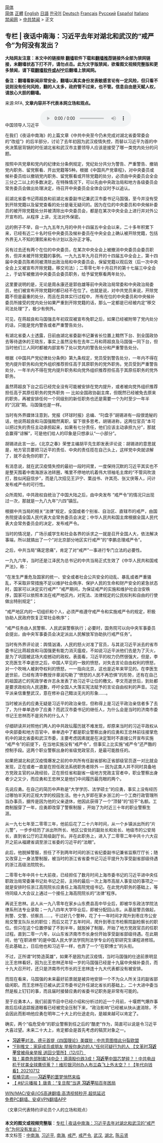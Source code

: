  <!-- 面包屑导航 --> <div class="breadcrumb"><!-- GTranslate: https://gtranslate.io/ -->  <div class="switcher notranslate">  <div class="selected">  <a href="#" onclick="return false;"> 简体</a>  </div>  <div class="option">  <a href="https://www.bannedbook.org" onclick="doGTranslate('zh-CN|zh-CN');jQuery('div.switcher div.selected a').html(jQuery(this).html());return false;" title="简体中文" class="nturl selected"> 简体</a>  <a href="https://www.bannedbook.org/zh-tw/" onclick="doGTranslate('zh-CN|zh-TW');jQuery('div.switcher div.selected a').html(jQuery(this).html());return false;" title="繁體中文" class="nturl"> 正體</a>  <a href="https://www.bannedbook.org/en/" onclick="doGTranslate('zh-CN|en');jQuery('div.switcher div.selected a').html(jQuery(this).html());return false;" title="English" class="nturl"> English</a>  <a href="https://www.bannedbook.org/ja/" onclick="doGTranslate('zh-CN|ja');jQuery('div.switcher div.selected a').html(jQuery(this).html());return false;" title="日本語" class="nturl"> 日語</a>  <a href="https://www.bannedbook.org/ko/" onclick="doGTranslate('zh-CN|ko');jQuery('div.switcher div.selected a').html(jQuery(this).html());return false;" title="한국어" class="nturl"> 한국어</a>  <a href="https://www.bannedbook.org/de/" onclick="doGTranslate('zh-CN|de');jQuery('div.switcher div.selected a').html(jQuery(this).html());return false;" title="Deutsch" class="nturl"> Deutsch</a>  <a href="https://www.bannedbook.org/fr/" onclick="doGTranslate('zh-CN|fr');jQuery('div.switcher div.selected a').html(jQuery(this).html());return false;" title="Français" class="nturl"> Français</a>  <a href="https://www.bannedbook.org/ru/" onclick="doGTranslate('zh-CN|ru');jQuery('div.switcher div.selected a').html(jQuery(this).html());return false;" title="Русский" class="nturl"> Русский</a>  <a href="https://www.bannedbook.org/es/" onclick="doGTranslate('zh-CN|es');jQuery('div.switcher div.selected a').html(jQuery(this).html());return false;" title="Español" class="nturl"> Español</a>  <a href="https://www.bannedbook.org/it/" onclick="doGTranslate('zh-CN|it');jQuery('div.switcher div.selected a').html(jQuery(this).html());return false;" title="Italiano" class="nturl"> Italiano</a>  </div>  </div>      <div class='breadcrumb-sub'><!-- Breadcrumb NavXT 6.3.0 --> <a href="https://www.bannedbook.org/" class="home">禁闻网</a> &gt; <a href="https://www.bannedbook.org/bnews/cbnews/" class="category">中共禁闻</a> &gt; 正文</div></div><h2>专栏 | 夜话中南海：习近平去年对湖北和武汉的“戒严令”为何没有发出？</h2> <p class="notice"><b>大陆网友注意：本文中的链接除 <a href="https://github.com/bannedbook/fanqiang" >翻墙</a>软件下载和<a href="https://github.com/killgcd/justmysocks/blob/master/README.md">翻墙推荐</a>链接外全部为禁网链接，未翻墙状态下打不开，请勿点击。此为文字版禁闻，欲看图文视频完整版和更多禁闻，请下载<a href="https://github.com/bannedbook/fanqiang">翻墙软件或APP</a>后翻墙上禁闻网。</p><p>备注：翻墙看新闻非常安全，翻墙以真实身份发表敏感言论有一定风险，但只看不说则没有任何风险，翻的人太多，政府管不过来，也不管。信息自由是天赋人权，请放心大胆的翻墙。</b></p>  <div class="entry"> <p>来源:RFA, <strong>文章内容并不代表本网立场和观点。</strong></p> <p>&#20013;&#22269;&#39046;&#23548;&#20154;&#20064;&#36817;&#24179;             <audio controls="controls" preload="metadata" src="https://www.rfa.org/mandarin/zhuanlan/yehuazhongnanhai/gx-07092021162859.html/@@stream" type="audio/mpeg"></audio></p> <p>&#22312;&#25105;&#20204;&#12298;&#22812;&#35805;&#20013;&#21335;&#28023;&#12299;&#30340;&#19978;&#31687;&#25991;&#31456;&#12298;&#20013;&#20849;&#20013;&#22830;&#33267;&#20170;&#20173;&#26410;&#23436;&#25104;&#23545;&#28246;&#21271;&#30465;&#22996;&#24120;&#22996;&#20250;&#30340;&#8220;&#25913;&#32452;&#8221;&#12299;&#30340;&#21518;&#21322;&#37096;&#20998;&#65292;&#35752;&#35770;&#20102;&#21435;&#24180;&#21021;&#22240;&#20026;&#27494;&#27721;&#30123;&#24773;&#22833;&#25511;&#65292;&#32780;&#26367;&#20197;&#20064;&#36817;&#24179;&#20026;&#39318;&#30340;&#20013;&#22830;&#20915;&#31574;&#23618;&#32972;&#38149;&#30340;&#26102;&#20219;&#28246;&#21271;&#30465;&#21644;&#27494;&#27721;&#24066;&#20027;&#35201;&#39046;&#23548;&#20154;&#24212;&#35813;&#26159;&#25509;&#21463;&#20102;&#21738;&#19968;&#31867;&#20826;&#20869;&#22788;&#20998;&#30340;&#38382;&#39064;&#12290;</p> <p>&#25353;&#29031;&#20013;&#20849;&#20826;&#31456;&#21644;&#20826;&#20869;&#30340;&#32426;&#24459;&#22788;&#20998;&#26465;&#20363;&#35268;&#23450;&#65292;&#20826;&#32426;&#22788;&#20998;&#20849;&#20998;&#20026;&#35686;&#21578;&#12289;&#20005;&#37325;&#35686;&#21578;&#12289;&#25764;&#38144;&#20826;&#20869;&#32844;&#21153;&#12289;&#30041;&#20826;&#23519;&#30475;&#12289;&#24320;&#20986;&#20826;&#31821;&#31561;5&#31181;&#12290;&#26681;&#25454;&#12298;&#20013;&#22269;&#20849;&#20135;&#20826;&#31456;&#31243;&#12299;&#65292;&#23545;&#20013;&#22830;&#22996;&#21592;&#25110;&#20505;&#34917;&#22996;&#21592;&#32473;&#20197;&#25764;&#38144;&#20826;&#20869;&#32844;&#21153;&#12289;&#30041;&#20826;&#23519;&#30475;&#25110;&#24320;&#38500;&#20826;&#31821;&#30340;&#22788;&#20998;&#65292;&#24517;&#39035;&#30001;&#20013;&#22830;&#22996;&#21592;&#20250;&#20840;&#20250;&#19977;&#20998;&#20043;&#20108;&#20197;&#19978;&#30340;&#22810;&#25968;&#20915;&#23450;&#12290;&#22312;&#29305;&#27530;&#24773;&#20917;&#19979;&#65292;&#21487;&#20197;&#20808;&#30001;&#20013;&#22830;&#25919;&#27835;&#23616;&#21644;&#22320;&#26041;&#21508;&#32423;&#22996;&#21592;&#20250;&#24120;&#21153;&#22996;&#21592;&#20250;&#20570;&#20986;&#22788;&#29702;&#20915;&#23450;&#65292;&#24453;&#21484;&#24320;&#20013;&#22830;&#22996;&#21592;&#20250;&#20840;&#20307;&#20250;&#35758;&#26102;&#20104;&#20197;&#36861;&#35748;&#12290;</p> <p>&#21069;&#28246;&#21271;&#30465;&#22996;&#20070;&#35760;&#33931;&#36229;&#33391;&#21644;&#21069;&#28246;&#21271;&#30465;&#22996;&#21103;&#20070;&#35760;&#20860;&#27494;&#27721;&#24066;&#22996;&#20070;&#35760;&#39532;&#22269;&#24378;&#65292;&#33267;&#20170;&#24182;&#27809;&#26377;&#21463;&#21040;&#24320;&#38500;&#20826;&#31821;&#20197;&#21450;&#30041;&#20826;&#26597;&#30475;&#30340;&#22788;&#20998;&#26159;&#27627;&#26080;&#30097;&#38382;&#30340;&#12290;&#22240;&#20026;&#22312;&#20301;&#30340;&#20013;&#22830;&#22996;&#21592;&#21644;&#20013;&#22830;&#20505;&#34917;&#22996;&#21592;&#30340;&#34987;&#24320;&#38500;&#20826;&#31821;&#22788;&#20998;&#24182;&#34987;&#28165;&#38500;&#20986;&#20013;&#22830;&#22996;&#21592;&#20250;&#65292;&#37117;&#26159;&#22312;&#26576;&#27425;&#20013;&#22830;&#20840;&#20250;&#19978;&#36827;&#34892;&#24182;&#23545;&#22806;&#20844;&#24320;&#23459;&#24067;&#30340;&#12290;&#20174;&#31243;&#24207; &#19978;&#35762;&#65292;&#26080;&#27861;&#23545;&#22806;&#20445;&#23494;&#12290;</p> <p>&#36828;&#30340;&#20363;&#23376;&#19981;&#20030;&#65292;&#33258;&#19968;&#20061;&#20061;&#20116;&#24180;&#20061;&#26376;&#30340;&#20013;&#20849;&#21313;&#22235;&#23626;&#20116;&#20013;&#20840;&#20250;&#20197;&#26469;&#65292;&#20108;&#21313;&#22810;&#24180;&#31215;&#32047;&#19979;&#26469;&#65292;&#24050;&#32463;&#26377;&#36817;&#20108;&#21313;&#21517;&#26102;&#20219;&#20013;&#22830;&#22996;&#21592;&#21450;&#20505;&#34917;&#22996;&#21592;&#22312;&#20013;&#22830;&#20840;&#20250;&#19978;&#30830;&#35748;&#34987;&#24320;&#38500;&#20826;&#31821;&#65292;&#21253;&#25324;&#22806;&#30028;&#26080;&#20154;&#19981;&#30693;&#30340;&#34180;&#29081;&#26469;&#21644;&#20196;&#35745;&#21010;&#20197;&#21450;&#23385;&#27491;&#25165;&#31561;&#12290;</p> <p>&#21478;&#26377;&#36807;&#21435;&#36824;&#26377;&#20004;&#20010;&#22312;&#20301;&#30340;&#20013;&#22830;&#22996;&#21592;&#65292;&#22312;&#26576;&#27425;&#20013;&#22830;&#20840;&#20250;&#19978;&#34987;&#25764;&#28040;&#20013;&#22830;&#22996;&#21592;&#20250;&#22996;&#21592;&#32844;&#21153;&#65292;&#20294;&#24182;&#26410;&#34987;&#24320;&#38500;&#20826;&#31821;&#30340;&#20107;&#20363;&#12290;&#19968;&#20061;&#20061;&#20116;&#24180;&#20061;&#26376;&#21484;&#24320;&#30340;&#21313;&#22235;&#23626;&#20116;&#20013;&#20840;&#20250;&#19978;&#65292;&#31532;&#21313;&#22235;&#23626;&#20013;&#22830;&#22996;&#21592;&#38472;&#24076;&#21516;&#34987;&#28165;&#38500;&#20986;&#25919;&#27835;&#23616;&#21644;&#20013;&#22830;&#22996;&#21592;&#20250;&#65292;&#20445;&#30041;&#20826;&#31821;&#20197;&#35266;&#21518;&#25928;&#65288;&#21518;&#19968;&#27425;&#20013;&#22830;&#20840;&#20250;&#19978;&#21448;&#34987;&#23459;&#24067;&#24320;&#38500;&#20826;&#31821;&#65292;&#31227;&#20132;&#21496;&#27861;&#65289;&#65307;&#20108;&#38646;&#38646;&#19971;&#24180;&#21313;&#26376;&#21484;&#24320;&#30340;&#31532;&#21313;&#19971;&#23626;&#19977;&#20013;&#20840;&#20250;&#19978;&#65292;&#20110;&#24188;&#20891;&#34987;&#25764;&#28040;&#20013;&#22830;&#22996;&#21592;&#20250;&#22996;&#21592;&#32844;&#21153;&#65292;&#32473;&#20104;&#30041;&#20826;&#23519;&#30475;&#20004;&#24180;&#22788;&#20998;&#12290;</p> <p>&#36825;&#37324;&#35201;&#35828;&#26126;&#30340;&#26159;&#65292;&#26080;&#35770;&#26159;&#21608;&#27704;&#24247;&#36824;&#26159;&#37101;&#20271;&#38596;&#31561;&#21069;&#20013;&#22830;&#25919;&#27835;&#23616;&#24120;&#22996;&#21644;&#20013;&#22830;&#25919;&#27835;&#23616;&#22996;&#21592;&#65292;&#20182;&#20204;&#34987;&#23459;&#24067;&#24320;&#38500;&#20826;&#31821;&#26102;&#37117;&#24050;&#32463;&#19981;&#22312;&#20301;&#20102;&#12290;&#20063;&#23601;&#26159;&#35828;&#65292;&#23545;&#20013;&#20849;&#20826;&#21592;&#26469;&#35828;&#65292;&#24320;&#38500;&#20826;&#31821;&#19981;&#20294;&#26159;&#26368;&#37325;&#30340;&#22788;&#20998;&#65292;&#32780;&#19988;&#22312;&#20855;&#20307;&#23454;&#34892;&#36807;&#31243;&#20013;&#65292; &#25152;&#26377;&#22312;&#20301;&#30340;&#20013;&#22830;&#22996;&#21592;&#21644;&#20013;&#22830;&#20505;&#34917;&#22996;&#21592;&#25152;&#25509;&#21463;&#30340;&#20826;&#20869;&#22788;&#20998;&#22914;&#26524;&#20005;&#37325;&#21040;&#24320;&#38500;&#20826;&#31821;&#30340;&#35805;&#65292;&#37027;&#20040;&#19968;&#23450;&#37117;&#26159;&#24050;&#32463;&#34987;&#20869;&#23450;&#8220;&#31227;&#20132;&#21496;&#27861;&#22788;&#29702;&#8221;&#20102;&#65292;&#26497;&#23569;&#26377;&#20363;&#22806;&#12290;</p> <p>&#21487;&#35265;&#65292;&#22312;&#33931;&#36229;&#33391;&#21644;&#39532;&#22269;&#24378;&#21435;&#24180;&#21021;&#21452;&#21452;&#34987;&#23459;&#24067;&#20813;&#32844;&#20043;&#21518;&#65292;&#22914;&#26524;&#24050;&#32463;&#34987;&#38468;&#24102;&#20102;&#20826;&#20869;&#22788;&#20998;&#30340;&#35805;&#65292;&#21482;&#33021;&#26159;&#20826;&#20869;&#35686;&#21578;&#25110;&#32773;&#20005;&#37325;&#35686;&#21578;&#22788;&#20998;&#12290;</p>  <p>&#26377;&#28246;&#21271;&#30465;&#22996;&#20154;&#22763;&#36879;&#38706;&#65292;&#26085;&#21069;&#30001;&#28246;&#21271;&#30465;&#22996;&#21103;&#20070;&#35760;&#20860;&#30465;&#38271;&#20301;&#32622;&#19978;&#40687;&#28982;&#19979;&#21488;&#12289;&#21040;&#20840;&#22269;&#25919;&#21327;&#21435;&#31561;&#24453;&#36864;&#20241;&#30340;&#29579;&#26195;&#19996;&#65292;&#20107;&#23454;&#19978;&#34429;&#28982;&#27809;&#26377;&#22312;&#21435;&#24180;&#20108;&#26376;&#21644;&#33931;&#36229;&#33391;&#21450;&#39532;&#22269;&#24378;&#19968;&#21516;&#19979;&#21488;&#65292;&#20294;&#24403;&#26102;&#20182;&#20204;&#19977;&#20154;&#21516;&#26102;&#37117;&#34987;&#20869;&#37096;&#23459;&#24067;&#20102;&#22788;&#20197;&#20826;&#20869;&#30340;&#35686;&#21578;&#22788;&#20998;&#21644;&#20005;&#37325;&#35686;&#21578;&#22788;&#20998;&#12290;</p> <p>&#26681;&#25454;&#12298;&#20013;&#22269;&#20849;&#20135;&#20826;&#32426;&#24459;&#22788;&#20998;&#26465;&#20363;&#12299;&#31532;&#20061;&#26465;&#35268;&#23450;&#65292;&#20826;&#21592;&#21463;&#21040;&#35686;&#21578;&#22788;&#20998;&#65292;&#19968;&#24180;&#20869;&#19981;&#24471;&#22312;&#20826;&#20869;&#25552;&#21319;&#32844;&#21153;&#21644;&#21521;&#20826;&#22806;&#32452;&#32455;&#25512;&#33616;&#25285;&#20219;&#39640;&#20110;&#20854;&#21407;&#32844;&#21153;&#30340;&#20826;&#22806;&#32844;&#21153;&#12290;&#20826;&#21592;&#21463;&#21040;&#20005;&#37325;&#35686;&#21578;&#22788;&#20998;&#65292;&#19968;&#24180;&#21322;&#20869;&#19981;&#24471;&#22312;&#20826;&#20869;&#25552;&#21319;&#32844;&#21153;&#21644;&#21521;&#20826;&#22806;&#32452;&#32455;&#25512;&#33616;&#25285;&#20219;&#39640;&#20110;&#20854;&#21407;&#20219;&#32844;&#21153;&#30340;&#20826;&#22806;&#32844;&#21153;&#12290;</p> <p>&#34429;&#28982;&#33931;&#36229;&#33391;&#19979;&#21488;&#20043;&#21518;&#24050;&#32463;&#23436;&#20840;&#27809;&#26377;&#21487;&#33021;&#34987;&#23433;&#25490;&#22312;&#20826;&#20869;&#25552;&#21319;&#65292;&#25110;&#32773;&#34987;&#21521;&#20826;&#22806;&#32452;&#32455;&#25512;&#33616;&#25285;&#20219;&#39640;&#20110;&#20854;&#21407;&#20219;&#32844;&#21153;&#30340;&#20826;&#22806;&#32844;&#21153; &#8212; &#27604;&#22914;&#20840;&#22269;&#25919;&#21327;&#21103;&#20027;&#24109;&#65292;&#20294;&#26082;&#28982;&#24050;&#32463;&#34987;&#20813;&#21435;&#21407;&#26469;&#30340;&#32844;&#21153;&#65292;&#20877;&#34987;&#23433;&#25490;&#20219;&#20309;&#19968;&#20010;&#21516;&#32423;&#21035;&#30340;&#26032;&#20219;&#32844;&#21153;&#20063;&#36824;&#26159;&#38656;&#35201;&#19968;&#20010;&#20026;&#26102;&#33267;&#23569;&#19968;&#24180;&#21322;&#30340;&#8220;&#27785;&#23490;&#8221;&#26399;&#12290;&#39532;&#22269;&#24378;&#20063;&#26159;&#19968;&#26679;&#12290;</p> <p>&#24403;&#26102;&#26377;&#22806;&#30028;&#23186;&#20307;&#27880;&#24847;&#21040;&#65292;&#20826;&#25253;&#12298;&#29615;&#29699;&#26102;&#25253;&#12299;&#24635;&#32534;&#12289;&#8220;&#21500;&#30424;&#25163;&#8221;&#32993;&#38177;&#36827;&#26377;&#19968;&#27573;&#24456;&#35809;&#31192;&#30340;&#35805;&#65292;&#20182;&#35828;&#33931;&#36229;&#33391;&#21644;&#39532;&#22269;&#24378;&#40687;&#28982;&#31163;&#32844;&#65292;&#30041;&#19979;&#24456;&#22810;&#24605;&#32771;&#12290;&#32993;&#38177;&#36827;&#31216;&#65292;&#36825;&#20004;&#20301;&#23448;&#21592;&#8220;&#26412;&#21487;&#20197;&#25226;&#36807;&#22833;&#30340;&#36131;&#20219;&#20027;&#21160;&#25215;&#25285;&#36215;&#26469;&#65292;&#22914;&#26524;&#26377;&#19971;&#20998;&#36131;&#20219;&#65292;&#20182;&#20204;&#24212;&#35813;&#20027;&#21160;&#25215;&#25285;&#20061;&#20998;&#8221;&#65292;&#37027;&#23601;&#20250;&#36194;&#24471;&#8220;&#35845;&#35299;&#8221;&#65292;&#21487;&#26159;&#20182;&#20204;&#32473;&#20154;&#30340;&#21360;&#35937;&#26159;&#21482;&#24819;&#25215;&#35748;&#8220;&#19968;&#23567;&#37096;&#20998;&#8221;&#12290;</p> <p>&#32993;&#38177;&#36827;&#27492;&#35328;&#19968;&#20986;&#65292;&#12298;&#21271;&#20140;&#20043;&#26149;&#12299;&#33635;&#35465;&#20027;&#32534;&#32993;&#24179;&#20808;&#29983;&#21363;&#21457;&#34920;&#35780;&#35770;&#35828;&#65306;&#32993;&#38177;&#36827;&#30340;&#24847;&#24605;&#23601;&#26159;&#65292;&#22320;&#26041;&#23448;&#21592;&#35201;&#25226;&#20064;&#36817;&#24179;&#30340;&#36131;&#20219;&#12289;&#20013;&#22830;&#30340;&#36131;&#20219;&#25597;&#22312;&#33258;&#24049;&#22836;&#19978;&#65292;&#36825;&#26679;&#20826;&#20013;&#22830;&#23601;&#35845;&#35299;&#20102;&#65292;&#23601;&#19981;&#20250;&#20813;&#20320;&#30340;&#32844;&#20102;&#12290;</p> <p>&#26377;&#28040;&#24687;&#35828;&#65292;&#23601;&#22312;&#27494;&#27721;&#30123;&#24773;&#22833;&#25511;&#30340;&#26368;&#21021;&#19968;&#27573;&#26102;&#38388;&#37324;&#65292;&#19968;&#24230;&#20445;&#25345;&#27785;&#40664;&#30340;&#20064;&#36817;&#24179;&#20854;&#23454;&#20063;&#19981;&#26159;&#25972;&#22825;&#22260;&#30528;&#20013;&#21335;&#28023;&#28216;&#27891;&#27744;&#36716;&#22280;&#65292;&#22068;&#37324;&#19981;&#20572;&#22320;&#21549;&#21501;&#30528;&#20255;&#22823;&#39046;&#34966;&#27611;&#20027;&#24109;&#30340;&#8220;&#19981;&#31649;&#39118;&#21561;&#28010;&#25171;&#65292;&#32988;&#20284;&#38386;&#24237;&#20449;&#27493;&#8221;&#65292;&#32780;&#26159;&#20960;&#27425;&#25307;&#35265;&#29579;&#27818;&#23425;&#12289;&#26647;&#25112;&#20070;&#12289;&#35768;&#20854;&#20142;&#12289;&#24352;&#21448;&#20384;&#31561;&#20154;&#65292;&#38382;&#35745;&#21457;&#24067;&#25106;&#20005;&#20196;&#30340;&#21487;&#34892;&#24615;&#12290;</p> <p>&#20247;&#25152;&#21608;&#30693;&#65292;&#20013;&#20849;&#25919;&#26435;&#33258;&#32479;&#27835;&#20102;&#20013;&#22269;&#22823;&#38470;&#20043;&#21518;&#65292;&#30001;&#20013;&#22830;&#21457;&#24067; &#8220;&#25106;&#20005;&#20196;&#8221;&#30340;&#24773;&#20917;&#21482;&#20986;&#29616;&#36807;&#19968;&#27425;&#65292;&#37027;&#23601;&#26159;&#19968;&#20061;&#20843;&#20061;&#24180;&#8220;&#20845;&#22235;&#8221;&#38215;&#21387;&#12290;</p> <p>&#26681;&#25454;&#20013;&#20849;&#24403;&#23616;&#30340;&#30456;&#20851;&#8220;&#27861;&#24459;&#8221;&#35268;&#23450;&#65292;&#20840;&#22269;&#25110;&#32773;&#20010;&#21035;&#30465;&#12289;&#33258;&#27835;&#21306;&#12289;&#30452;&#36758;&#24066;&#30340;&#25106;&#20005;&#65292;&#30001;&#22269;&#21153;&#38498;&#25552;&#35831;&#20840;&#22269;&#20154;&#27665;&#20195;&#34920;&#22823;&#20250;&#24120;&#21153;&#22996;&#21592;&#20250;&#20915;&#23450;&#65307;&#20013;&#21326;&#20154;&#27665;&#20849;&#21644;&#22269;&#20027;&#24109;&#26681;&#25454;&#20840;&#22269;&#20154;&#27665;&#20195;&#34920;&#22823;&#20250;&#24120;&#21153;&#22996;&#21592;&#20250;&#30340;&#20915;&#23450;&#65292;&#21457;&#24067;&#25106;&#20005;&#20196;&#12290;</p> <p>&#24403;&#26102;&#30340;&#24773;&#20917;&#26159;&#65292;&#24191;&#22330;&#31034;&#23041;&#23398;&#29983;&#21644;&#31038;&#20250;&#21508;&#30028;&#30340;&#35785;&#27714;&#20043;&#19968;&#23601;&#26159;&#21484;&#24320;&#20840;&#22269;&#20154;&#22823;&#65292;&#20381;&#27861;&#35299;&#20915;&#20107;&#31471;&#65292;&#25152;&#20197;&#23601;&#25630;&#20986;&#20102;&#19968;&#20010;&#8220;&#23545;&#21271;&#20140;&#37096;&#20998;&#22320;&#21306;&#23454;&#34892;&#25106;&#20005;&#8221;&#30340;&#8220;&#26446;&#40527;&#24635;&#29702;&#25106;&#20005;&#20196;&#8221;&#12290;</p>  <p>&#20043;&#21518;&#65292;&#20013;&#20849;&#24403;&#23616;&#8220;&#30171;&#23450;&#24605;&#30171;&#8221;&#65292;&#32943;&#23450;&#20102;&#23545;&#8220;&#25106;&#20005;&#8221;&#19968;&#20107;&#36827;&#34892;&#19987;&#38376;&#31435;&#27861;&#30340;&#24517;&#35201;&#24615;&#12290;</p> <p>&#19968;&#20061;&#20061;&#20845;&#24180;&#65292;&#24403;&#26102;&#36824;&#26159;&#27743;&#27901;&#27665;&#20026;&#24635;&#20070;&#35760;&#30340;&#20013;&#20849;&#24403;&#23616;&#27491;&#24335;&#29983;&#25928;&#20102;&#12298;&#20013;&#21326;&#20154;&#27665;&#20849;&#21644;&#22269;&#25106;&#20005;&#27861;&#12299;&#65292;&#31216;&#65306;</p> <p>&#8220;&#22312;&#21457;&#29983;&#20005;&#37325;&#21361;&#21450;&#22269;&#23478;&#30340;&#32479;&#19968;&#12289;&#23433;&#20840;&#25110;&#32773;&#31038;&#20250;&#20844;&#20849;&#23433;&#20840;&#30340;&#21160;&#20081;&#12289;&#26292;&#20081;&#25110;&#32773;&#20005;&#37325;&#39578;&#20081;&#65292;&#19981;&#37319;&#21462;&#38750;&#24120;&#25514;&#26045;&#19981;&#36275;&#20197;&#32500;&#25252;&#31038;&#20250;&#31209;&#24207;&#12289;&#20445;&#25252;&#20154;&#27665;&#30340;&#29983;&#21629;&#21644;&#36130;&#20135;&#23433;&#20840;&#30340;&#32039;&#24613;&#29366;&#24577;&#26102;&#65292;&#22269;&#23478;&#21487;&#20197;&#20915;&#23450;&#23454;&#34892;&#25106;&#20005;&#8221; &#8220;&#25106;&#20005;&#26399;&#38388;&#65292;&#20026;&#20445;&#35777;&#25106;&#20005;&#30340;&#23454;&#26045;&#21644;&#32500;&#25252;&#31038;&#20250;&#27835;&#23433;&#31209;&#24207;&#65292;&#22269;&#23478;&#21487;&#20197;&#20381;&#29031;&#26412;&#27861;&#22312;&#25106;&#20005;&#22320;&#21306;&#20869;&#65292;&#23545;&#23466;&#27861;&#12289;&#27861;&#24459;&#35268;&#23450;&#30340;&#20844;&#27665;&#26435;&#21033;&#21644;&#33258;&#30001;&#30340;&#34892;&#20351;&#20570;&#20986;&#29305;&#21035;&#35268;&#23450;&#8221;&#65307;</p> <p>&#8220;&#25106;&#20005;&#22320;&#21306;&#20869;&#30340;&#19968;&#20999;&#32452;&#32455;&#21644;&#20010;&#20154;&#65292;&#24517;&#39035;&#20005;&#26684;&#36981;&#23432;&#25106;&#20005;&#20196;&#21644;&#23454;&#26045;&#25106;&#20005;&#20196;&#30340;&#35268;&#23450;&#65292;&#31215;&#26497;&#21327;&#21161;&#20154;&#27665;&#25919;&#24220;&#24674;&#22797;&#27491;&#24120;&#31038;&#20250;&#31209;&#24207;&#8221;&#65307;</p> <p>&#8220;&#25106;&#20005;&#20219;&#21153;&#30001;&#20154;&#27665;&#35686;&#23519;&#12289;&#20154;&#27665;&#27494;&#35013;&#35686;&#23519;&#25191;&#34892;&#65307;&#24517;&#35201;&#26102;&#65292;&#22269;&#21153;&#38498;&#21487;&#20197;&#21521;&#20013;&#22830;&#20891;&#20107;&#22996;&#21592;&#20250;&#25552;&#20986;&#65292;&#30001;&#20013;&#22830;&#20891;&#20107;&#22996;&#21592;&#20250;&#20915;&#23450;&#27966;&#20986;&#20154;&#27665;&#35299;&#25918;&#20891;&#21327;&#21161;&#25191;&#34892;&#25106;&#20005;&#20219;&#21153;&#8221;&#12290;</p> <p>&#24403;&#26102;&#26377;&#22806;&#30028;&#35780;&#35770;&#35828;&#65306;&#33286;&#24773;&#27769;&#28044;&#65292;&#20154;&#27665;&#30340;&#24594;&#28779;&#23545;&#20934;&#20102;&#23448;&#21592;&#65292;&#19982;&#20854;&#35828;&#20064;&#36817;&#24179;&#27966;&#21435;&#30340;&#30465;&#24066;&#22996;&#20070;&#35760;&#27604;&#33931;&#36229;&#33391;&#21644;&#39532;&#22269;&#24378;&#26356;&#26377;&#33021;&#21147;&#28040;&#28781;&#30239;&#30123;&#65292;&#19981;&#22914;&#35828;&#20064;&#36817;&#24179;&#27966;&#20182;&#20204;&#21435;&#26159;&#20026;&#20102;&#28781;&#28779;&#65292;&#26159;&#20026;&#20102;&#24041;&#22266;&#34987;&#36825;&#22330;&#22823;&#30123;&#25788;&#21160;&#30340;&#25919;&#26435;&#12290;&#34920;&#38754;&#30475;&#65292;&#20064;&#36817;&#24179;&#30340;&#26435;&#21147;&#20173;&#28982;&#24456;&#24378;&#22823;&#65292;&#20294;&#26159;&#65292;&#26446;&#25991;&#20142;&#21307;&#29983;&#19981;&#24184;&#36893;&#19990;&#20043;&#21518;&#65292;&#20013;&#22269;&#20154;&#32597;&#35265;&#30340;&#19968;&#33268;&#30340;&#24868;&#24594;&#65292;&#23545;&#22833;&#21435;&#35328;&#35770;&#33258;&#30001;&#26435;&#21033;&#30340;&#24868;&#24594;&#65292;&#23545;&#19968;&#20010;&#21561;&#21736;&#20154;&#34987;&#21093;&#22842;&#26435;&#21033;&#30340;&#24868;&#24594;&#65292;&#19968;&#19968;&#25351;&#21521;&#21271;&#20140;&#65292;&#36825;&#20063;&#26159;&#36817;&#24180;&#26469;&#32597;&#35265;&#30340;&#12290;&#22312;&#26446;&#21307;&#29983;&#36893;&#19990;&#21069;&#65292;&#24050;&#32463;&#26377;&#28165;&#21326;&#25945;&#25480;&#35768;&#31456;&#28070;&#21246;&#21202;&#20102;&#8220;&#24868;&#24594;&#30340;&#20154;&#27665;&#19981;&#20877;&#24656;&#24807;&#8221;&#30340;&#24418;&#21183;&#65292;&#36824;&#26377;&#22312;&#33258;&#24049;&#30340;&#31062;&#22269;&#36867;&#20129;&#30340;&#23466;&#25919;&#23398;&#32773;&#35768;&#24535;&#27704;&#21457;&#34920;&#20102;&#21149;&#20064;&#36817;&#24179;&#35753;&#20301;&#30340;&#27268;&#25991;&#12290;&#26446;&#25991;&#20142;&#36893;&#19990;&#21518;&#65292;&#21040;&#22788;&#37117;&#26159;&#35201;&#27714;&#25919;&#26435;&#21521;&#20154;&#27665;&#36947;&#27465;&#65292;&#21628;&#21505;&#20840;&#22269;&#20154;&#22823;&#33853;&#23454;&#23466;&#27861;&#36171;&#20104;&#30340;&#35328;&#35770;&#33258;&#30001;&#26435;&#21033;&#30340;&#22768;&#38899;&#12290;&#20064;&#36817;&#24179;&#27966;&#20146;&#20449;&#37325;&#25972;&#27494;&#27721;&#65292;&#24847;&#22312;&#20462;&#34917;&#33258;&#24049;&#40687;&#28129;&#26080;&#20809;&#30340;&#24418;&#35937;&#8230;&#8230;&#12290;</p> <p>&#24403;&#26102;&#34987;&#27966;&#21435;&#30340;&#24212;&#21191;&#26080;&#30097;&#26159;&#20064;&#36817;&#24179;&#30340;&#25919;&#27835;&#20146;&#20449;&#65292;&#20294;&#31216;&#24471;&#19978;&#26159;&#20064;&#36817;&#24179;&#25919;&#27835;&#20146;&#20449;&#32773;&#22810;&#20102;&#21435;&#20102;&#65292;&#20026;&#20160;&#21333;&#21333;&#36873;&#20013;&#20102;&#24212;&#21191;&#65311;&#32780;&#27494;&#27721;&#24066;&#22996;&#20070;&#35760;&#30340;&#32487;&#20219;&#20154;&#65292;&#20026;&#20160;&#20040;&#20250;&#26159;&#24403;&#26102;&#30340;&#27982;&#21335;&#24066;&#22996;&#20070;&#35760;&#29579;&#24544;&#26519;&#32780;&#19981;&#26159;&#21478;&#22806;&#30340;&#20160;&#20040;&#20154;&#65311;</p> <p>&#20180;&#32454;&#30740;&#35835;&#24182;&#23545;&#29031;&#20182;&#20204;&#20004;&#20154;&#30340;&#20013;&#20849;&#25919;&#22363;&#23653;&#21382;&#23601;&#19981;&#38590;&#21457;&#29616;&#65292;&#21364;&#21407;&#26469;&#24403;&#26102;&#30340;&#20064;&#36817;&#24179;&#25919;&#26435;&#20174;&#20013;&#22830;&#37096;&#22996;&#21644;&#22320;&#26041;&#30334;&#23448;&#20013;&#65292;&#21333;&#21333;&#36873;&#20013;&#20102;&#37117;&#26159;&#32844;&#19994;&#35686;&#23519;&#20986;&#36523;&#30340;&#24212;&#21191;&#21644;&#29579;&#24544;&#26519;&#21069;&#24448;&#25509;&#25484;&#21361;&#26426;&#20013;&#30340;&#28246;&#21271;&#30465;&#22996;&#21644;&#27494;&#27721;&#24066;&#22996;&#65292;&#20027;&#35201;&#32771;&#34385;&#22240;&#32032;&#23601;&#26159;&#22312;&#20915;&#23450;&#26242;&#26102;&#19981;&#30452;&#25509;&#20844;&#24320;&#23459;&#24067;&#23454;&#26045; &#8220;&#25106;&#20005;&#20196;&#8221;&#30340;&#21069;&#25552;&#19979;&#65292;&#22312;&#24403;&#22320;&#23454;&#26045;&#27809;&#26377;&#8220;&#25106;&#20005;&#20196;&#8221;&#65292;&#20294;&#20107;&#23454;&#19978;&#27604;&#23454;&#26045;&#8220;&#25106;&#20005;&#20196;&#8221;&#36824;&#20005;&#37239;&#30340;&#25511;&#21046;&#25163;&#27573;&#12290;&#36825;&#20004;&#20010;&#32844;&#19994;&#35686;&#23519;&#20986;&#36523;&#30340;&#30465;&#32423;&#20826;&#25919;&#23448;&#21592;&#65292;&#26159;&#26368;&#21487;&#33021;&#32988;&#20219;&#30340;&#12290;</p> <p>&#22914;&#26524;&#25226;&#28246;&#21271;&#21644;&#27494;&#27721;&#30123;&#24773;&#29190;&#21457;&#20043;&#21069;&#30340;&#20013;&#20849;&#25152;&#26377;&#20219;&#21103;&#30465;&#37096;&#21644;&#27491;&#30465;&#37096;&#32423;&#23448;&#21592;&#36880;&#19968;&#23545;&#27604;&#23601;&#20250;&#21457;&#29616;&#65292;&#27491;&#22312;&#25110;&#32773;&#19968;&#30452;&#26159;&#22312;&#25285;&#20219;&#25919;&#27861;&#31995;&#32479;&#32844;&#21153;&#32773;&#38500;&#22806; &#8212; &#22240;&#20026;&#36825;&#31867;&#20154;&#24182;&#19981;&#21516;&#26102;&#20855;&#22791;&#22320;&#26041;&#20826;&#25919;&#20027;&#23448;&#30340;&#20174;&#25919;&#32463;&#39564;&#65292;&#27491;&#22312;&#25285;&#20219;&#30465;&#21644;&#21103;&#30465;&#19968;&#32423;&#22320;&#26041;&#20826;&#25919;&#20027;&#23448;&#32773;&#20013;&#65292;&#32844;&#19994;&#35686;&#23519;&#20986;&#36523;&#32773;&#23569;&#20043;&#21448;&#23569;&#65292;&#32780;&#24212;&#21191;&#21644;&#29579;&#24544;&#26519;&#21448;&#26159;&#20182;&#20204;&#20013;&#38388;&#23653;&#21382;&#26368;&#20142;&#30524;&#30340;&#20004;&#20010;&#12290;</p>  <p>&#20808;&#35828;&#24212;&#21191;&#12290;&#22312;&#33258;&#24049;&#30340;&#31616;&#21382;&#20013;&#22768;&#31216;&#26159;&#8220;&#22823;&#23398;&#23398;&#21382;&#12289;&#27861;&#23398;&#30805;&#22763;&#8221;&#30340;&#24212;&#21191;&#65292;&#20107;&#23454;&#19978;&#27809;&#26377;&#32463;&#21382;&#36807;&#21738;&#24597;&#21322;&#22825;&#30340;&#27491;&#35268;&#22823;&#23398;&#30340;&#26657;&#22253;&#29983;&#27963;&#12290;&#20182;&#21313;&#20061;&#23681;&#21363;&#22312;&#23478;&#20065;&#27993;&#27743;&#30340;&#19968;&#20010;&#24037;&#21830;&#34892;&#25919;&#31649;&#29702;&#25152;&#24403;&#21150;&#20107;&#21592;&#65292;&#25454;&#20256;&#26159;&#22240;&#20026;&#20182;&#30340;&#29238;&#20146;&#36864;&#20241;&#65292;&#20182;&#22240;&#27492;&#33719;&#24471;&#20102;&#19968;&#20010;&#8220;&#39030;&#26367;&#8221;&#30340;&#8220;&#25307;&#24178;&#8221;&#21517;&#39069;&#12290;&#24037;&#21830;&#21046;&#26381;&#31359;&#20102;&#19968;&#24180;&#65292;&#24212;&#21191;&#21363;&#25913;&#31359;&#20102;&#35686;&#23519;&#21046;&#26381; &#65292;&#24320;&#22987;&#20102;&#20026;&#26102;&#36817;&#19977;&#21313;&#24180;&#30340;&#32844;&#19994;&#35686;&#23519;&#29983;&#28079;&#12290;</p> <p>&#20174;&#19968;&#20061;&#19971;&#19971;&#24180;&#33267;&#20108;&#38646;&#38646;&#19977;&#24180;&#65292;&#20182;&#21069;&#21518;&#33457;&#20102;&#20108;&#21313;&#20845;&#24180;&#26102;&#38388;&#65292;&#20174;&#19968;&#20010;&#20065;&#38215;&#27966;&#20986;&#25152;&#30340;&#8220;&#29255;&#20799;&#35686;&#8221;&#65292;&#19968;&#27493;&#27493;&#32463;&#21382;&#20102;&#27966;&#20986;&#25152;&#25152;&#38271;&#12289;&#22320;&#21306;&#20844;&#23433;&#22788;&#30340;&#21103;&#22788;&#38271;&#21644;&#22788;&#38271;&#12289;&#22320;&#32423;&#24066;&#30340;&#20844;&#23433;&#23616;&#38271;&#65292;&#30452;&#21040;&#30465;&#20844;&#21381;&#30340;&#27491;&#23616;&#32423;&#21103;&#21381;&#38271;&#12290;&#24182;&#22312;&#27492;&#32844;&#21153;&#19978;&#65292;&#36827;&#20837;&#20102;&#20108;&#38646;&#38646;&#20108;&#24180;&#20013;&#20849;&#21313;&#20845;&#22823;&#21484;&#24320;&#20043;&#21069;&#20174;&#31119;&#24314;&#30465;&#35843;&#33267;&#27993;&#27743;&#30465;&#22996;&#30340;&#20064;&#36817;&#24179;&#30340;&#8220;&#27861;&#30524;&#8221;&#12290;</p> <p>&#27492;&#21518;&#65292;&#20182;&#33073;&#25481;&#35686;&#26381;&#65292;&#25285;&#20219;&#20102;&#19981;&#21040;&#20004;&#24180;&#26102;&#38388;&#30340;&#27993;&#27743;&#30465;&#32426;&#22996;&#21103;&#20070;&#35760;&#20860;&#30465;&#30417;&#23519;&#21381;&#21381;&#38271;&#65307;&#38543;&#21448;&#25913;&#31359;&#19978;&#19968;&#36523;&#27861;&#35686;&#21046;&#26381;&#65292;&#34987;&#24403;&#26102;&#30340;&#27993;&#27743;&#30465;&#30465;&#22996;&#20070;&#35760;&#20064;&#36817;&#24179;&#25552;&#21319;&#20026;&#20139;&#21463;&#21103;&#30465;&#37096;&#32423;&#24453;&#36935;&#30340;&#27993;&#27743;&#39640;&#32423;&#27861;&#38498;&#38498;&#38271;&#12290;</p> <p>&#20108;&#38646;&#38646;&#19971;&#24180;&#20013;&#20849;&#21313;&#19971;&#22823;&#21069;&#22812;&#65292;&#24050;&#32463;&#25285;&#20219;&#20102;&#25968;&#26376;&#26102;&#38388;&#19978;&#28023;&#24066;&#22996;&#20070;&#35760;&#30340;&#20064;&#36817;&#24179;&#36827;&#20013;&#22830;&#20219;&#32844;&#25919;&#27835;&#23616;&#24120;&#22996;&#20860;&#20070;&#35760;&#22788;&#20070;&#35760;&#20043;&#21069;&#65292;&#20027;&#25345;&#30340;&#26368;&#21518;&#19968;&#27425;&#19978;&#28023;&#24066;&#39640;&#23618;&#20154;&#20107;&#21464;&#21160;&#30340;&#20107;&#39033;&#20043;&#19968;&#23601;&#26159;&#23433;&#25490;&#26102;&#20219;&#27993;&#27743;&#39640;&#38498;&#38498;&#38271;&#24212;&#21191;&#20219;&#19978;&#28023;&#39640;&#38498;&#20826;&#32452;&#20070;&#35760;&#12290;&#22312;&#27492;&#20826;&#20869;&#32844;&#21153;&#30340;&#22522;&#30784;&#19978;&#65292;&#31561;&#24453;&#21516;&#32423;&#20154;&#22823;&#20250;&#35758;&#19978;&#36890;&#36807;&#19968;&#20010;&#25509;&#20219;&#19978;&#28023;&#39640;&#38498;&#38498;&#38271;&#30340;&#8220;&#27861;&#24459;&#8221;&#31243;&#24207;&#12290;</p> <p>&#20877;&#35828;&#29579;&#24544;&#26519;&#12290;&#27492;&#20154;&#20174;&#19968;&#20061;&#20843;&#38646;&#24180;&#22312;&#23478;&#20065;&#23665;&#19996;&#36153;&#21439;&#39640;&#20013;&#27605;&#19994;&#21518;&#65292;&#21363;&#34987;&#21326;&#19996;&#25919;&#27861;&#23398;&#38498;&#27861;&#24459;&#31995;&#21009;&#27861;&#19987;&#19994;&#24405;&#21462;&#65307;&#19968;&#20061;&#20843;&#22235;&#24180;&#22823;&#23398;&#27605;&#19994;&#21518;&#65292;&#21363;&#34987;&#20998;&#37197;&#22238;&#23665;&#19996;&#12290;&#20174;&#22522;&#23618;&#35686;&#21592;&#20570;&#36215;&#65292;&#21009;&#35686;&#12289;&#20132;&#35686;&#12289;&#20390;&#23519;&#21592;&#8230;&#8230;&#65292;&#24178;&#36807;&#22909;&#20960;&#20010;&#35686;&#31181;&#65292;&#33457;&#20102;&#21313;&#19968;&#24180;&#26102;&#38388;&#25165;&#29228;&#21319;&#21040;&#26531;&#24196;&#24066;&#20844;&#23433;&#23616;&#20132;&#35686;&#25903;&#38431;&#38431;&#38271;&#30340;&#32844;&#20301;&#65307;&#32780;&#21518;&#21448;&#33457;&#20102;&#20116;&#24180;&#26102;&#38388;&#65292;&#29228;&#21319;&#21040;&#26531;&#24196;&#24066;&#26816;&#23519;&#38498;&#21103;&#26816;&#23519;&#38271;&#30340;&#32844;&#20301;&#12290;&#20294;&#21482;&#22312;&#36825;&#20010;&#20301;&#32622;&#20572;&#30041;&#20102;&#19981;&#21040;&#21322;&#24180;&#65292;&#23601;&#33073;&#25481;&#20102;&#21046;&#26381;&#65292;&#24320;&#22987;&#20102;&#22320;&#26041;&#20826;&#25919;&#23448;&#21592;&#30340;&#20219;&#32844;&#36807;&#31243;&#12290;&#30452;&#21040;&#20108;&#38646;&#19968;&#20845;&#24180;&#65292;&#20197;&#23665;&#19996;&#30465;&#27982;&#21335;&#24066;&#24066;&#38271;&#36523;&#20221;&#24320;&#22987;&#20139;&#21463;&#21103;&#30465;&#37096;&#32423;&#24453;&#36935;&#12290;&#22312;&#27492;&#26399;&#38388;&#65292;&#20182;&#8220;&#22312;&#32844;&#36827;&#20462;&#8221;&#30340;&#26159;&#20013;&#22269;&#20154;&#27665;&#22823;&#23398;&#27861;&#23398;&#38498;&#21009;&#27861;&#23398;&#19987;&#19994;&#30340;&#22312;&#32844;&#30740;&#31350;&#29983;&#35838;&#31243;&#36827;&#20462;&#29677;&#12290;&#22312;&#27492;&#22522;&#30784;&#19978;&#65292;&#26085;&#21518;&#20182;&#20063;&#21644;&#20064;&#36817;&#24179;&#19968;&#26679;&#65292;&#20063;&#24324;&#20102;&#19968;&#20010;&#8220;&#22312;&#32844;&#21338;&#22763;&#8221;&#30340;&#22836;&#34900;&#12290;</p> <p>&#19981;&#36807;&#65292;&#27491;&#25152;&#35859;&#8220;&#26102;&#21183;&#36896;&#33521;&#38596;&#8221;&#65292;&#22914;&#26524;&#19981;&#26159;&#22240;&#20026;&#27494;&#27721;&#30123;&#24773;&#65292;&#24403;&#26102;&#39532;&#22269;&#24378;&#30340;&#20181;&#36884;&#21069;&#26223;&#26126;&#26174;&#27604;&#29579;&#24544;&#26519;&#30475;&#22909;&#12290;&#22240;&#20026;&#27604;&#29579;&#24544;&#26519;&#36824;&#24180;&#36731;&#19968;&#23681;&#30340;&#39532;&#22269;&#24378;&#24050;&#32463;&#26159;&#21313;&#20061;&#23626;&#20013;&#22830;&#20505;&#34917;&#22996;&#21592;&#65292;&#32780;&#21313;&#20061;&#22823;&#21484;&#24320;&#26102;&#65292;&#36824;&#21482;&#26159;&#27982;&#21335;&#24066;&#20195;&#24066;&#38271;&#30340;&#29579;&#24544;&#26519;&#36830;&#21313;&#20061;&#22823;&#20195;&#34920;&#37117;&#27809;&#26377;&#34987;&#23433;&#25490;&#12290;</p> <p>&#32780;&#29616;&#22312;&#30475;&#26469;&#65292;&#39532;&#22269;&#24378;&#30340;&#26410;&#26469;&#26368;&#22909;&#21069;&#26223;&#23601;&#26159;&#34987;&#24322;&#22320;&#23433;&#25490;&#19968;&#20010;&#19981;&#20026;&#20247;&#20154;&#25152;&#20851;&#27880;&#30340;&#21103;&#30465;&#37096;&#32423;&#38386;&#32844;&#12290;&#32780;&#29579;&#24544;&#26519;&#22312;&#24050;&#34987;&#20174;&#27494;&#27721;&#24066;&#22996;&#20070;&#35760;&#21319;&#20219;&#28246;&#21271;&#30465;&#38271;&#30340;&#22522;&#30784;&#19978;&#65292;&#20108;&#21313;&#22823;&#36827;&#20013;&#22996;&#24403;&#28982;&#26159;&#26495;&#19978;&#38025;&#38025;&#30340;&#20107;&#65292;&#32780;&#19988;&#23626;&#26102;&#25509;&#26367;&#24212;&#21191;&#30340;&#30465;&#22996;&#20070;&#35760;&#32844;&#21153;&#26159;&#38750;&#24120;&#26377;&#21487;&#33021;&#30340;&#12290;</p> <p>&#33267;&#20110;&#24212;&#21191;&#26412;&#20154;&#65292;&#25105;&#20204;&#21069;&#38754;&#33410;&#30446;&#20013;&#24050;&#32463;&#20171;&#32461;&#21644;&#20998;&#26512;&#36807;&#30340;&#36817;&#19968;&#20010;&#26376;&#21069;&#65292;&#21313;&#22576;&#29123;&#27668;&#29190;&#28856;&#20107;&#25925;&#21518;&#21518;&#32493;&#36861;&#36394;&#25253;&#36947;&#30524;&#30475;&#24050;&#32463;&#34987;&#23436;&#20840;&#21387;&#21046;&#19979;&#26469;&#65292;&#8220;&#25919;&#27835;&#24433;&#21709;&#8221;&#24050;&#32463;&#34987;&#20174;&#24555;&#20174;&#36895;&#28040;&#38500;&#65292;&#19981;&#20250;&#22240;&#27492;&#32780;&#24433;&#21709;&#20182;&#24212;&#21191;&#22312;&#26126;&#24180;&#20108;&#21313;&#22823;&#19978;&#30340;&#20181;&#36884;&#36208;&#21521;&#65292;&#26159;&#36234;&#26469;&#36234;&#21487;&#20197;&#32943;&#23450;&#20102;&#12290;</p> <p>&#30830;&#23454;&#65292;&#20004;&#20010;&#8220;&#20020;&#21361;&#21463;&#21629;&#8221;&#30340;&#32844;&#19994;&#35686;&#23519;&#21040;&#20219;&#20043;&#21518;&#30340;&#8220;&#37239;&#21519;&#8221;&#20316;&#20026;&#65292;&#31616;&#30452;&#21487;&#20197;&#35828;&#26159;&#20196;&#20064;&#36817;&#24179;&#22823;&#21916;&#36807;&#26395;&#12290;&#26410;&#26469;&#20108;&#21313;&#22823;&#19978;&#65292;&#32943;&#23450;&#37117;&#20250;&#26159;&#39318;&#20808;&#32771;&#34385;&#30340;&#29330;&#36175;&#23545;&#35937;&#20043;&#19968;&#12290;</p>  <ul class='op-related-articles' title='相关阅读'> <li><a href='https://www.bannedbook.org/bnews/cnnews/20210713/1585777.html' target='_blank'><b>习近平</b>对法、德元首提《四国理论》美媒批 : 中共意图借此分裂欧盟</a></li> <li><a href='https://www.bannedbook.org/bnews/bannedvideo/20210713/1585748.html' target='_blank'>“FBI推文：家庭成员或朋友 举报你身边的人”任何可疑行为的人 【文革时<b>习近平</b>曾被母亲举报 送回少管所】（12/07）</a></li> <li><a href='https://www.bannedbook.org/bnews/taiwannews/20210712/1585669.html' target='_blank'>独！美商务部制裁14中企！滴滴股价跌3成！<b>习近平</b>中国芯梦碎？！中共电战机干扰美全球鹰侦蒐？！维珍银河创办人布兰森飞上外太空？！【年代向钱看】20210712</a></li> <li><a href='https://www.bannedbook.org/bnews/ssgc/20210712/1585587.html' target='_blank'>柜桶见底——<b>习近平</b>的噩梦悄然来临</a></li> <li><a href='https://www.bannedbook.org/bnews/bannedvideo/20210712/1585579.html' target='_blank'>【 #纪元播报 】唐青：“复旦帮”当道 <b>习近平</b>陷百年困局</a></li> </ul> <p class="texttj"> <a href="https://github.com/bannedbook/fanqiang/wiki/V2ray%E6%9C%BA%E5%9C%BA" target="_blank">WIN/MAC/安卓/iOS高速翻墙:高清视频秒开,超低延迟</a><br/> <a href="https://github.com/bannedbook/fanqiang/wiki/%E7%A6%81%E9%97%BB%E7%BD%91%E5%AE%89%E5%8D%93%E7%BF%BB%E5%A2%99%E6%96%B0%E9%97%BBAPP" target="_blank">免费PC翻墙、安卓VPN翻墙APP</a></p><p>&#65288;&#25991;&#31456;&#21482;&#20195;&#34920;&#29305;&#32422;&#35780;&#35770;&#21592;&#20010;&#20154;&#30340;&#31435;&#22330;&#21644;&#35266;&#28857;&#65289;</p><a name='sharetosocial'></a>  <div style="margin-bottom:5px;padding-bottom:5px;clear:both"> <div id="archive-pix-1" class="banner-ads"> <!-- AuctionX Display platform tag START --> <div id="26318x728x90x621x_ADSLOT2" clicktrack="%%CLICK_URL_ESC%%"></div> <!-- AuctionX Display platform tag END --> </div> <div id="archive-pix-2" class="banner-ads"> <!-- AuctionX Display platform tag START --> <div id="26315x300x250x621x_ADSLOT2" clicktrack="%%CLICK_URL_ESC%%"></div> <!-- AuctionX Display platform tag END --> </div> </div>    <div id="archive-pix-1" class="banner-ads"> <!-- AuctionX Display platform tag START --> <div id="26318x728x90x621x_ADSLOT3" clicktrack="%%CLICK_URL_ESC%%"></div> <!-- AuctionX Display platform tag END --> </div> <div><b>本文的图文或视频完整版</b>：<a href='https://www.bannedbook.org/bnews/cbnews/20210713/1585811.html'>专栏 | 夜话中南海：习近平去年对湖北和武汉的“戒严令”为何没有发出？</a></div>  </div><!--END ENTRY--> <div class="postfooter"> <div>本文标签：<a href="https://www.bannedbook.org/bnews/tag/%e4%b8%ad%e5%8d%97%e6%b5%b7/" rel="tag">中南海</a>, <a href="https://www.bannedbook.org/bnews/tag/%e4%b9%a0%e8%bf%91%e5%b9%b3/" rel="tag">习近平</a>, <a href="https://www.bannedbook.org/bnews/tag/%e5%8d%97%e6%b5%b7/" rel="tag">南海</a>, <a href="https://www.bannedbook.org/bnews/tag/%E6%88%92%E4%B8%A5/" rel="tag">戒严</a>, <a href="https://www.bannedbook.org/bnews/tag/%e6%88%92%e4%b8%a5%e4%bb%a4/" rel="tag">戒严令</a>, <a href="https://www.bannedbook.org/bnews/tag/%e6%ad%a6%e6%b1%89/" rel="tag">武汉</a>, <a href="https://www.bannedbook.org/bnews/tag/%e6%b9%96%e5%8c%97/" rel="tag">湖北</a>, <a href="https://www.bannedbook.org/bnews/tag/%e9%99%88%e4%ba%91%e8%b4%a4/" rel="tag">陈云贤</a></div>  </div><!--END POSTFOOTER--> 